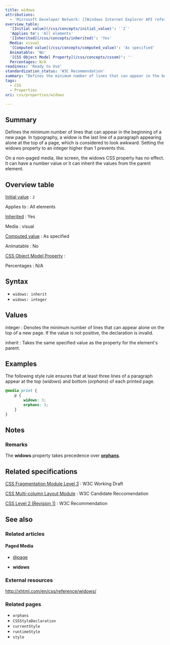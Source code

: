 ```yaml
---
title: widows
attributions:
  - 'Microsoft Developer Network: [[Windows Internet Explorer API reference](http://msdn.microsoft.com/en-us/library/ie/hh828809%28v=vs.85%29.aspx) Article]'
overview_table:
  '[Initial value](/css/concepts/initial_value)': '`2`'
  'Applies to': 'All elements'
  '[Inherited](/css/concepts/inherited)': 'Yes'
  Media: visual
  '[Computed value](/css/concepts/computed_value)': 'As specified'
  Animatable: 'No'
  '[CSS Object Model Property](/css/concepts/cssom)': ''
  Percentages: N/A
readiness: 'Ready to Use'
standardization_status: 'W3C Recommendation'
summary: "Defines the minimum number of lines that can appear in the beginning of a new page. In typography, a widow is the last line of a paragraph appearing alone at the top of a page, which is considered to look awkward. Setting the widows property to an integer higher than 1 prevents this.\n"
tags:
  - CSS
  - Properties
uri: css/properties/widows

---
```

## <span>Summary</span>

Defines the minimum number of lines that can appear in the beginning of a new page. In typography, a widow is the last line of a paragraph appearing alone at the top of a page, which is considered to look awkward. Setting the widows property to an integer higher than 1 prevents this.

On a non-paged media, like screen, the widows CSS property has no effect. It can have a number value or it can inherit the values from the parent element.

## <span>Overview table</span>

[Initial value](/css/concepts/initial_value)
:   `2`

Applies to
:   All elements

[Inherited](/css/concepts/inherited)
:   Yes

Media
:   visual

[Computed value](/css/concepts/computed_value)
:   As specified

Animatable
:   No

[CSS Object Model Property](/css/concepts/cssom)
:

Percentages
:   N/A

## <span>Syntax</span>

-   `widows: inherit`
-   `widows: integer`

## <span>Values</span>

integer
:   Denotes the minimum number of lines that can appear alone on the top of a new page. If the value is not positive, the declaration is invalid.

inherit
:   Takes the same specified value as the property for the element's parent.

## <span>Examples</span>

The following style rule ensures that at least three lines of a paragraph appear at the top (*widows*) and bottom (*orphans*) of each printed page.

``` css
@media print {
    p {
        widows: 3;
        orphans: 3;
    }
}
```

## <span>Notes</span>

### <span>Remarks</span>

The **widows** property takes precedence over [**orphans**](/css/properties/orphans).

## <span>Related specifications</span>

[CSS Fragmentation Module Level 3](http://www.w3.org/TR/css3-break/#widows-orphans)
:   W3C Working Draft

[CSS Multi-column Layout Module](http://dev.w3.org/csswg/css-multicol/#filling-columns)
:   W3C Candidate Reccomendation

[CSS Level 2 (Revision 1)](http://www.w3.org/TR/CSS2/page.html#break-inside)
:   W3C Recommendation

## <span>See also</span>

### <span>Related articles</span>

#### <span>Paged Media</span>

-   [@page](/css/atrules/@page)

-   **widows**

### <span>External resources</span>

<http://xhtml.com/en/css/reference/widows/>

### <span>Related pages</span>

-   `orphans`
-   `CSSStyleDeclaration`
-   `currentStyle`
-   `runtimeStyle`
-   `style`

